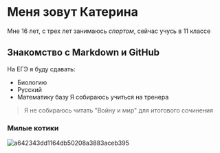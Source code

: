 # Меня зовут Катерина 
Мне 16 лет, с трех лет занимаюсь _спортом_, сейчас учусь в 11 классе 
## Знакомство с Markdown и GitHub
На ЕГЭ я буду сдавать: 
- Биологию
- Русский
- Математику базу
Я собираюсь учиться на тренера
> Я не собираюсь читать "Войну и мир" для итогового сочинения
 ### Милые котики 

![a642343dd1164db50208a3883aceb395](https://github.com/user-attachments/assets/b80a96d1-0826-4c57-ac70-97cf0b7238bb)
